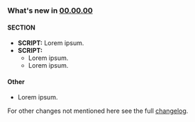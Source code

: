 ### What's new in [00.00.00](https://github.com/pchiorean/Indentz/releases/tag/00.00.00)

#### SECTION

- **SCRIPT:** Lorem ipsum.
- **SCRIPT:**
  - Lorem ipsum.
  - Lorem ipsum.

#### Other

- Lorem ipsum.

For other changes not mentioned here see the full [changelog](CHANGELOG.md).
